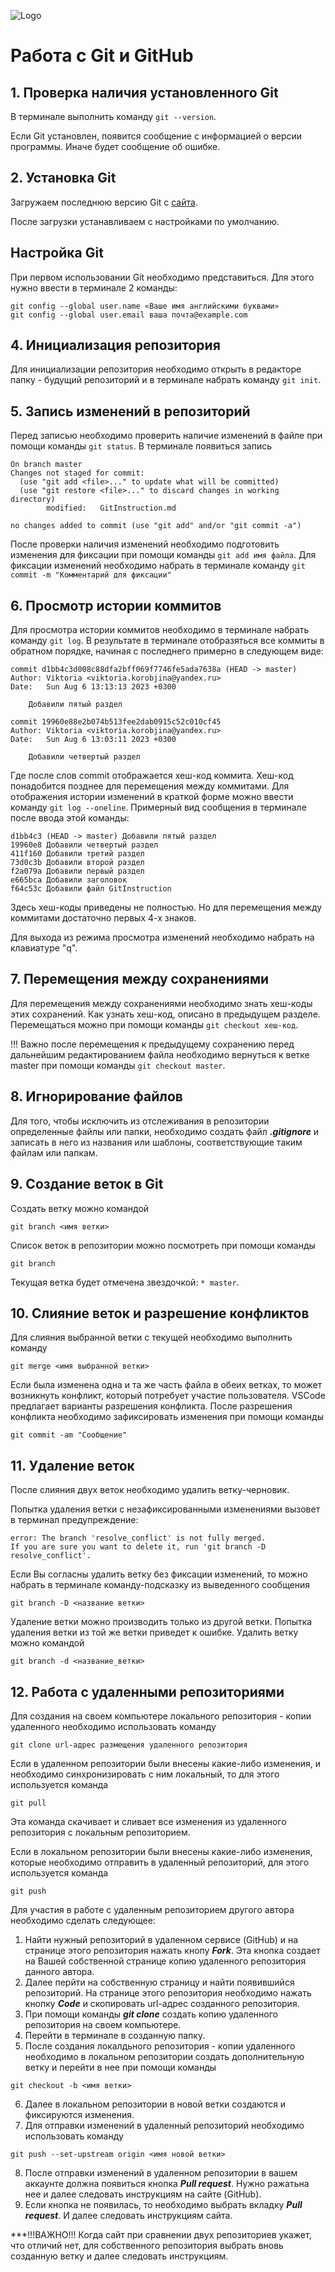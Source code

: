 ![Logo](Git-Logo-2Color.png)

# Работа с Git и GitHub
## 1. Проверка наличия установленного Git
В терминале выполнить команду `git --version`.

Если Git установлен, появится сообщение с информацией о версии программы. Иначе будет сообщение об ошибке.
## 2. Установка Git
Загружаем последнюю версию Git с [сайта](https://git-scm.com/downloads).

После загрузки устанавливаем с настройками по умолчанию.
## Настройка Git

При первом использовании Git необходимо представиться.
Для этого нужно ввести в терминале 2 команды:

```
git config --global user.name «Ваше имя английскими буквами»
git config --global user.email ваша почта@example.com
```
## 4. Инициализация репозитория
Для инициализации репозитория необходимо открыть в редакторе папку - будущий репозиторий и в терминале набрать команду `git init`.
## 5. Запись изменений в репозиторий
Перед записью необходимо проверить наличие изменений в файле при помощи команды `git status`.
В терминале появиться запись 
```
On branch master
Changes not staged for commit:
  (use "git add <file>..." to update what will be committed)
  (use "git restore <file>..." to discard changes in working directory)
        modified:   GitInstruction.md

no changes added to commit (use "git add" and/or "git commit -a")
```
После проверки наличия изменений необходимо подготовить изменения для фиксации при помощи команды `git add имя файла`.
Для фиксации изменений необходимо набрать в терминале команду `git commit -m "Комментарий для фиксации"`
## 6. Просмотр истории коммитов
Для просмотра истории коммитов необходимо в терминале набрать команду `git log`.
В результате в терминале отобразяться все коммиты в обратном порядке, начиная с последнего примерно в следующем виде:
```
commit d1bb4c3d008c88dfa2bff069f7746fe5ada7638a (HEAD -> master)
Author: Viktoria <viktoria.korobjina@yandex.ru>
Date:   Sun Aug 6 13:13:13 2023 +0300

    Добавили пятый раздел

commit 19960e88e2b074b513fee2dab0915c52c010cf45
Author: Viktoria <viktoria.korobjina@yandex.ru>
Date:   Sun Aug 6 13:03:11 2023 +0300

    Добавили четвертый раздел
```
Где после слов commit отображается хеш-код коммита. Хеш-код понадобится позднее для перемещения между коммитами.
Для отображения истории изменений в краткой форме можно ввести команду `git log --oneline`.
Примерный вид сообщения в терминале после ввода этой команды:
```
d1bb4c3 (HEAD -> master) Добавили пятый раздел
19960e8 Добавили четвертый раздел
411f160 Добавили третий раздел
73d0c3b Добавили второй раздел
f2a079a Добавили первый раздел
e665bca Добавили заголовок
f64c53c Добавили файл GitInstruction
```
Здесь хеш-коды приведены не полностью. Но для перемещения между коммитами достаточно первых 4-х знаков.

Для выхода из режима просмотра изменений необходимо набрать на клавиатуре "q".
## 7. Перемещения между сохранениями
Для перемещения между сохранениями необходимо знать хеш-коды этих сохранений. Как узнать хеш-код, описано в предыдущем разделе.
Перемещаться можно при помощи команды `git checkout хеш-код`.

!!! Важно после перемещения к предыдущему сохранению перед дальнейшим редактированием файла необходимо вернуться к ветке master при помощи команды `git checkout master`.

## 8. Игнорирование файлов
Для того, чтобы исключить из отслеживания в репозитории определенные файлы или папки, необходимо создать файл ***.gitignore*** и записать в него из названия или шаблоны, соответствующие таким файлам или папкам.

## 9. Создание веток в Git
Создать ветку можно командой 
```
git branch <имя ветки>
```
Список веток в репозитории можно посмотреть при помощи команды 
```
git branch
```
Текущая ветка будет отмечена звездочкой: `* master`.


## 10. Слияние веток и разрешение конфликтов

Для слияния выбранной ветки с текущей необходимо выполнить команду
```
git merge <имя выбранной ветки>
```
Если была изменена одна и та же часть файла в обеих ветках, то может возникнуть конфликт, который потребует участие пользователя.
VSCode предлагает варианты разрешения конфликта.
После разрешения конфликта необходимо зафиксировать изменения при помощи команды 
```
git commit -am "Сообщение"
```
## 11. Удаление веток

После слияния двух веток необходимо удалить ветку-черновик.

Попытка удаления ветки с незафиксированными изменениями вызовет в терминал предупреждение:
```
error: The branch 'resolve_conflict' is not fully merged.
If you are sure you want to delete it, run 'git branch -D resolve_conflict'.
```
Если Вы согласны удалить ветку без фиксации изменений, то можно набрать в терминале команду-подсказку из выведенного сообщения
```
git branch -D <название ветки>
```
Удаление ветки можно производить только из другой ветки. Попытка удаления ветки из той же ветки приведет к ошибке. Удалить ветку можно командой
```
git branch -d <название_ветки>
```
## 12. Работа с удаленными репозиториями

Для создания на своем компьютере локального репозитория - копии удаленного необходимо использовать команду
```
git clone url-адрес размещения удаленного репозитория
```
Если в удаленном репозитории были внесены какие-либо изменения, и необходимо синхронизировать с ним локальный, то для этого используется команда
```
git pull
```
Эта команда скачивает и сливает все изменения из удаленного репозитория с локальным репозиторием.

Если в локальном репозитории были внесены какие-либо изменения, которые необходимо отправить в удаленный репозиторий, для этого используется команда 
```
git push
```
Для участия в работе с удаленным репозиторием другого автора необходимо сделать следующее:

1. Найти нужный репозиторий в удаленном сервисе (GitHub) и на странице этого репозитория нажать кнопу ***Fork***. Эта кнопка создает на Вашей собственной странице копию удаленного репозитория данного автора.
2. Далее перйти на собственную страницу и найти появившийся репозиторий. На странице этого репозитория необходимо нажать кнопку ***Code*** и скопировать url-адрес созданного репозитория.
3. При помощи команды ***git clone*** создать копию удаленного репозитория на своем компьютере.
4. Перейти в терминале в созданную папку.
5. После создания локалдьного репозитория - копии удаленного необходимо в локальном репозитории создать дополнительную ветку и перейти в нее при помощи команды
```
git checkout -b <имя ветки>
```
6. Далее в локальном репозитории в новой ветки создаются и фиксируются изменения.
7. Для отправки изменений в удаленный репозиторий необходимо использовать команду 
```
git push --set-upstream origin <имя новой ветки>
```
8. После отправки изменений в удаленном репозитории в вашем аккаунте должна появиться кнопка ***Pull request***. Нужно ражатьна нее и далее следовать инструкциям на сайте (GitHub).
9. Если кнопка не появилась, то необходимо выбрать вкладку ***Pull request***. И далее следовать инструкциям сайта.

***!!!ВАЖНО!!! Когда сайт при сравнении двух репозиториев укажет, что отличий нет, для собственного репозитория выбрать вновь созданную ветку и далее следовать инструкциям.



